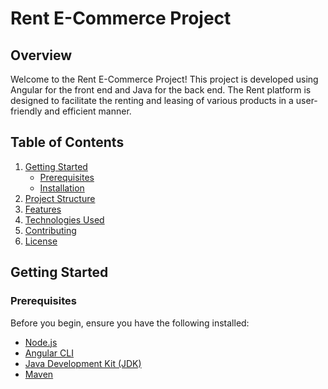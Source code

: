 # Rent E-Commerce Project

## Overview

Welcome to the Rent E-Commerce Project! This project is developed using Angular for the front end and Java for the back end. The Rent platform is designed to facilitate the renting and leasing of various products in a user-friendly and efficient manner.

## Table of Contents

1. [Getting Started](#getting-started)
    - [Prerequisites](#prerequisites)
    - [Installation](#installation)
2. [Project Structure](#project-structure)
3. [Features](#features)
4. [Technologies Used](#technologies-used)
5. [Contributing](#contributing)
6. [License](#license)

## Getting Started

### Prerequisites

Before you begin, ensure you have the following installed:

- [Node.js](https://nodejs.org/)
- [Angular CLI](https://cli.angular.io/)
- [Java Development Kit (JDK)](https://www.oracle.com/java/technologies/javase-downloads.html)
- [Maven](https://maven.apache.org/)

